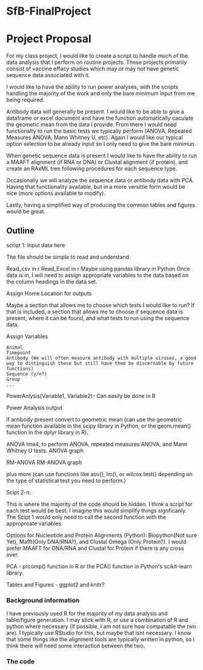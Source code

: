 # SfB-FinalProject

# Project Proposal

For my class project, I would like to create a script to handle much of the data analysis that I perform on routine projects. These projects primarily consist of vaccine effacy studies which may or may not have genetic sequence data associated with it. 

I would like to have the ability to run power analyses, with the scripts handling the majority of the work and only the bare minimum input from me being required. 

Antibody data will generally be present. I would like to be able to give a dataframe or excel document and have the function automatically caculate the geometic mean from the data I provide. From there I would need functionalty to run the basic tests we typically perform (ANOVA, Repeated Measures ANOVA, Mann Whitney U, etc). Again I would like our typical option selection to be already input so I only need to give the bare minimun. 

When genetic sequence data is present I would like to have the ability to run a MAAFT alignment (if RNA or DNA) or Clustal alignment (if protein), and create an RAxML tree following procedures for each sequence type. 

Occasionally we will analyze the sequence data or antibody data with PCA. Having that functionality available, but in a more versitile form would be nice (more options available to modify). 

Lastly, having a simplified way of producing the common tables and figures would be great. 

## Outline

script 1: Input data here

The file should be simple to read and understand.

Read_csv in r
Read_Excel in r
Maybe using pandas library in Python
Once data is in, I will need to assign appropriate variables to the data based on the column headings in the data set.

Assign Home Location for outputs

Maybe a section that allows me to choose which tests I would like to run? If that is included, a section that allows me to choose if sequence data is present, where it can be found, and what tests to run using the sequence data. 

Assign Variables

    Animal
    Timepoint
    Antibody (We will often measure antibody with multiple viruses, a good way to distinguish these but still have them be discernable by future functions)
    Sequence (y/n?)
    Group
    ...

PowerAnlysis(Variable1, Variable2)- Can easily be done in R

Power Analysis output

if antibody present convert to geometric mean (can use the geometric mean function available in the scipy library in Python, or the geom.mean() function in the dplyr library in R).

ANOVA lme4, to perform ANOVA, repeated measures ANOVA, and Mann Whitney U tests.
ANOVA graph

RM-ANOVA
RM-ANOVA graph
 
plus more (can use functions like aov(), lm(), or wilcox.test() depending on the type of statistical test you need to perform.)

Scipt 2-n:

This is where the majority of the code should be hidden. I think a script for each test would be best. I imagine this would simplify things signficanly. The Scipt 1 would only need to call the second function with the approproate variables. 

Options for Nucleotide and Protein Alignments (Python): Biopython(Not sure Yet), Mafft(Only DNA/RNA?), and Clustal Omega (Only Protein?). I would prefer MAAFT for DNA/RNA and Clustal for Protein if there is any cross over. 

PCA - prcomp() function in R or the PCA() function in Python's scikit-learn library.

Tables and Figures - ggplot2 and knitr? 

### Background information

I have previously used R for the majority of my data analysis and table/figure generation. I may stick with R, or use a combination of R and python where necessary (if possible, I am not sure how compatable the two are). I typically use RStudio for this, but maybe that isnt necessary. I know that some things like the alignment tools are typically written in python, so I think there will need some interaction between the two. 

### The code

